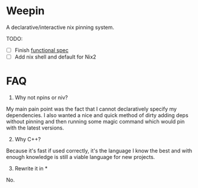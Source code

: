# Weepin

A declarative/interactive nix pinning system.

TODO:
- [ ] Finish [functional spec](./docs/spec/0.1.0/functional.md) 
- [ ] Add nix shell and default for Nix2

# FAQ

1. Why not npins or niv?

My main pain point was the fact that I cannot declaratively specify my dependencies.
I also wanted a nice and quick method of dirty adding deps without pinning and then
running some magic command which would pin with the latest versions.

2. Why C++?

Because it's fast if used correctly, it's the language I know the best
and with enough knowledge is still a viable language for new projects.

3. Rewrite it in *

No.
